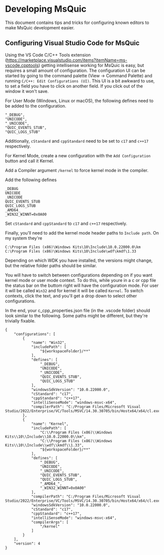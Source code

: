 # Developing MsQuic

This document contains tips and tricks for configuring known editors to make MsQuic development easier.

## Configuring Visual Studio Code for MsQuic

Using the VS Code C/C++ Tools extension (https://marketplace.visualstudio.com/items?itemName=ms-vscode.cpptools)
getting intellisense working for MsQuic is easy, but requires a small amount of configuration. The configuration UI
can be started by going to the command palette (View -> Command Palette) and running `C/C++: Edit Configurations (UI)`.
This UI is a bit awkward to use, to set a field you have to click on another field. If you click out of the window it
won't save.

For User Mode (Windows, Linux or macOS), the following defines need to be added to the configuration.

```
"_DEBUG",
"UNICODE",
"_UNICODE",
"QUIC_EVENTS_STUB",
"QUIC_LOGS_STUB"
```

Additionally, `cStandard` and `cppStandard` need to be set to `c17` and `c++17` respectively.


For Kernel Mode, create a new configuration with the `Add Configuration` button and call it Kernel.

Add a Compiler argument `/kernel` to force kernel mode in the compiler.

Add the following defines

```
_DEBUG
UNICODE
_UNICODE
QUIC_EVENTS_STUB
QUIC_LOGS_STUB
_AMD64_
_WIN32_WINNT=0x0A00
```

Set `cStandard` and `cppStandard` to `c17` and `c++17` respectively.

Finally, you'll need to add the kernel mode header paths to `Include path`. On my system they're

```
C:\Program Files (x86)\Windows Kits\10\Include\10.0.22000.0\km
C:\Program Files (x86)\Windows Kits\10\Include\wdf\kmdf\1.33
```
Depending on which WDK you have installed, the versions might change, but the relative folder paths should be similar.

You will have to switch between configurations depending on if you want kernel mode or user mode context. To do this,
while youre in a c or cpp file the status bar on the buttom right will have the configuration mode. For user it will
be called `Win32` and for kernel it will be called `Kernel`. To switch contexts, click the text, and you'll get a drop
down to select other configurations.



In the end, your c_cpp_properties.json file (in the .vscode folder) should look similar to the following. Some paths might be different, but they're trivially fixable.

```
{
    "configurations": [
        {
            "name": "Win32",
            "includePath": [
                "${workspaceFolder}/**"
            ],
            "defines": [
                "_DEBUG",
                "UNICODE",
                "_UNICODE",
                "QUIC_EVENTS_STUB",
                "QUIC_LOGS_STUB"
            ],
            "windowsSdkVersion": "10.0.22000.0",
            "cStandard": "c17",
            "cppStandard": "c++17",
            "intelliSenseMode": "windows-msvc-x64",
            "compilerPath": "C:/Program Files/Microsoft Visual Studio/2022/Enterprise/VC/Tools/MSVC/14.30.30705/bin/Hostx64/x64/cl.exe"
        },
        {
            "name": "Kernel",
            "includePath": [
                "C:\\Program Files (x86)\\Windows Kits\\10\\Include\\10.0.22000.0\\km",
                "C:\\Program Files (x86)\\Windows Kits\\10\\Include\\wdf\\kmdf\\1.33",
                "${workspaceFolder}/**"
            ],
            "defines": [
                "_DEBUG",
                "UNICODE",
                "_UNICODE",
                "QUIC_EVENTS_STUB",
                "QUIC_LOGS_STUB",
                "_AMD64_",
                "_WIN32_WINNT=0x0A00"
            ],
            "compilerPath": "C:/Program Files/Microsoft Visual Studio/2022/Enterprise/VC/Tools/MSVC/14.30.30705/bin/Hostx64/x64/cl.exe",
            "windowsSdkVersion": "10.0.22000.0",
            "cStandard": "c17",
            "cppStandard": "c++17",
            "intelliSenseMode": "windows-msvc-x64",
            "compilerArgs": [
                "/kernel"
            ]
        }
    ],
    "version": 4
}
```
